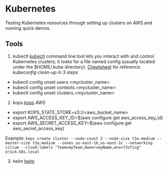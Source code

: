 # Kubernetes
Testing Kubernetes resources through setting up clusters on AWS and running quick demos.

## Tools

1. kubectl
[kubectl](https://kubernetes.io/docs/tasks/tools/#kubectl) command line tool lets you interact with and control Kubernetes clusters; it looks for a file named config (usually located under the $HOME/.kube directory).  [Cheatsheet](https://kubernetes.io/docs/reference/kubectl/cheatsheet/) for reference.
_kubeconfig clean-up in 3 steps_
- kubectl config unset users.<mycluster_name>
- kubectl config unset contexts.<mycluster_name>
- kubectl config unset clusters.<mycluster_name>

2. kops
[kops](https://kubernetes.io/docs/setup/production-environment/tools/kops/#creating-a-cluster)
_AWS_
- export KOPS_STATE_STORE=s3://<aws_bucket_name>
- export AWS_ACCESS_KEY_ID=$(aws configure get aws_access_key_id)
- export AWS_SECRET_ACCESS_KEY=$(aws configure get aws_secret_access_key)

Example:  `kops create cluster --node-count 2 --node-size t3a.medium --master-size t3a.medium --zones us-east-1b,us-east-1c --networking cilium --cloud-labels "Team=myTeam,Owner=myName,env=T3sTing" er1ck.k8s.local`

3. helm
[helm](https://helm.sh/docs/intro/install/#through-package-managers)
